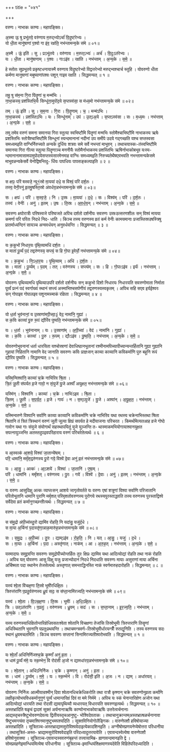 +++
title = "०४१"

+++


वरुणः। नाभाकः काण्वः। महापङ्क्तिः।

अ॒स्मा ऊ॒ षु प्रभू॑तये॒ वरु॑णाय म॒रुद्भ्योऽर्चा॑ वि॒दुष्ट॑रेभ्यः ।  
यो धी॒ता मानु॑षाणां प॒श्वो गा इ॑व॒ रक्ष॑ति॒ नभ॑न्तामन्य॒के स॑मे ॥ ०१॥

अ॒स्मै । ऊं॒ इति॑ । सु । प्रऽभू॑तये । वरु॑णाय । म॒रुत्ऽभ्यः॑ । अर्च॑ । वि॒दुःऽत॑रेभ्यः ।  
यः । धी॒ता । मानु॑षाणाम् । प॒श्वः । गाःऽइ॑व । रक्ष॑ति । नभ॑न्ताम् । अ॒न्य॒के । स॒मे॒ ॥

हे स्तोतः सुप्रभूतये प्रकृष्टधनायास्मै वरुणाय विदुष्टरेभ्यो विद्वत्तरेभ्यो मरुद्भ्यश्चार्च स्तुहि । योवरुणो धीता कर्मणा मानुषाणां मबुष्याणांपश्वः पशून् गाइव रक्षति । सिद्धमन्यत् ॥ १ ॥

वरुणः। नाभाकः काण्वः। महापङ्क्तिः।

तमू॒ षु स॑म॒ना गि॒रा पि॑तॄ॒णां च॒ मन्म॑भिः ।  
ना॒भा॒कस्य॒ प्रश॑स्तिभि॒र्यः सिन्धू॑ना॒मुपो॑द॒ये स॒प्तस्व॑सा॒ स म॑ध्य॒मो नभ॑न्तामन्य॒के स॑मे ॥ ०२॥

तम् । ऊं॒ इति॑ । सु । स॒म॒ना । गि॒रा । पि॒तॄ॒णाम् । च॒ । मन्म॑ऽभिः ।  
ना॒भा॒कस्य॑ । प्रश॑स्तिऽभिः । यः । सिन्धू॑नाम् । उप॑ । उ॒त्ऽअ॒ये । स॒प्तऽस्व॑सा । सः । म॒ध्य॒मः । नभ॑न्ताम् । अ॒न्य॒के । स॒मे॒ ॥

तमु तमेव वरुणं समना समानया गिरा स्तुत्या स्वभिष्टौमि पितॄणां मन्मभिः स्तोमैश्चाभिष्टौमि नाभाकस्य ऋषेः प्रशस्तिभिः स्तोत्रैश्चाभिष्टौमि सिन्धूनां स्यन्दमानानां नदीनां उप समीपे उदये गद्गच्छति यश्च सप्तस्वसा समध्यमइति वाग्भिर्निरुच्यते अन्यके दुर्धियः शत्रवः समे सर्वे नभन्तां माभूवन् । तथाचयास्कः-तंस्वभिष्टौमि समानया गिरा गीत्या स्तुत्या पितॄणाञ्च मननीयैः स्तोमैर्नाभाकस्य प्रशस्तिभिः ऋषिर्नाभाकोबभूव यःस्य- न्दमानानामासामपामुपोदयेसप्तस्वसारमेनमाह वाग्भिः समध्यमइति निरुच्यतेथैषएवभवति नभन्तामन्यकेसमे माभूवन्नन्यकेसर्वे येनोद्विषन्तिदु- र्धियः पापधियः पापसङ्कल्पाइति ॥ २ ॥

वरुणः। नाभाकः काण्वः। महापङ्क्तिः।

स क्षपः॒ परि॑ षस्वजे॒ न्यु१॒॑स्रो मा॒यया॑ दधे॒ स विश्वं॒ परि॑ दर्श॒तः ।  
तस्य॒ वेनी॒रनु॑ व्र॒तमु॒षस्ति॒स्रो अ॑वर्धय॒न्नभ॑न्तामन्य॒के स॑मे ॥ ०३॥

सः । क्षपः॑ । परि॑ । स॒स्व॒जे॒ । नि । उ॒स्रः । मा॒यया॑ । द॒धे॒ । सः । विश्व॑म् । परि॑ । द॒र्श॒तः ।  
तस्य॑ । वेनीः॑ । अनु॑ । व्र॒तम् । उ॒षः । ति॒स्रः । अ॒व॒र्ध॒य॒न् । नभ॑न्ताम् । अ॒न्य॒के । स॒मे॒ ॥

सवरुणः क्षपोरात्रीः परिषस्वजे परिष्वजते अपिच दर्शतो दर्शनीयः सवरुणः उस्रःउत्सरणशीलः सन् विश्वं मायया कमर्णा परि परितः निदधे निद- धाति । किञ्च तस्य वरुणस्य व्रतं कर्म वेनीः कामयमानाः प्रजास्तिस्रउषस्त्रिषु प्रातर्माध्यन्दिनं सायञ्च अन्ववर्धयन् अनुवर्धयन्ति । सिद्धमन्यत् ॥ ३ ॥

वरुणः। नाभाकः काण्वः। महापङ्क्तिः।

यः क॒कुभो॑ निधार॒यः पृ॑थि॒व्यामधि॑ दर्श॒तः ।  
स माता॑ पू॒र्व्यं प॒दं तद्वरु॑णस्य॒ सप्त्यं॒ स हि गो॒पा इ॒वेर्यो॒ नभ॑न्तामन्य॒के स॑मे ॥ ०४॥

यः । क॒कुभः॑ । नि॒ऽधा॒र॒यः । पृ॒थि॒व्याम् । अधि॑ । द॒र्श॒तः ।  
सः । माता॑ । पू॒र्व्यम् । प॒दम् । तत् । वरु॑णस्य । सप्त्य॑म् । सः । हि । गो॒पाःऽइ॑व । इर्यः॑ । नभ॑न्ताम् । अ॒न्य॒के । स॒मे॒ ॥

योवरुणः पृथिव्यामधि पृथिव्याउपरि दर्शतो दर्शनीयः सन् ककुभो दिशो निधारयः निधारयति सवरुणोमाता निर्माता पूर्व्यं प्रत्नं पदं स्वर्गाख्यं स्थानं सप्त्यं अस्माभिश्चसर्पणीयं तद्वरुणस्यस्वकृतम् । अपिच सहि सएव इर्यईश्वरः सन् गोपाइव गोपालइव पशूनामस्माकं रक्षिता । सिद्धमन्यत् ॥ ४ ॥

वरुणः। नाभाकः काण्वः। महापङ्क्तिः।

यो ध॒र्ता भुव॑नानां॒ य उ॒स्राणा॑मपी॒च्या॒३॒॑ वेद॒ नामा॑नि॒ गुह्या॑ ।  
स क॒विः काव्या॑ पु॒रु रू॒पं द्यौरि॑व पुष्यति॒ नभ॑न्तामन्य॒के स॑मे ॥ ०५॥

यः । ध॒र्ता । भुव॑नानाम् । यः । उ॒स्राणा॑म् । अ॒पी॒च्या॑ । वेद॑ । नामा॑नि । गुह्या॑ ।  
सः । क॒विः । काव्या॑ । पु॒रु । रू॒पम् । द्यौःऽइ॑व । पु॒ष्य॒ति॒ । नभ॑न्ताम् । अ॒न्य॒के । स॒मे॒ ॥

योवरुणोभुवनानां धर्ता धारयिता यश्चोस्राणां देवाधिष्ठानभूतानां रश्मीनामपिच्यापीच्यान्यन्तर्हितानि गुह्या गुह्यानि गुहायां निहितानि नामानि वेद जानाति सवरुणः कविः प्राज्ञःसन् काव्या काव्यानि कविकर्माणि पुरु बहूनि रूपं द्यौरिव पुष्यति । सिद्धमन्यत् ॥ ५ ॥

वरुणः। नाभाकः काण्वः। महापङ्क्तिः।

यस्मि॒न्विश्वा॑नि॒ काव्या॑ च॒क्रे नाभि॑रिव श्रि॒ता ।  
त्रि॒तं जू॒ती स॑पर्यत व्र॒जे गावो॒ न सं॒युजे॑ यु॒जे अश्वाँ॑ अयुक्षत॒ नभ॑न्तामन्य॒के स॑मे ॥ ०६॥

यस्मि॑न् । विश्वा॑नि । काव्या॑ । च॒क्रे । नाभिः॑ऽइव । श्रि॒ता ।  
त्रि॒तम् । जू॒ती । स॒प॒र्य॒त॒ । व्र॒जे । गावः॑ । न । स॒म्ऽयुजे॑ । यु॒जे । अश्वा॑न् । अ॒यु॒क्ष॒त॒ । नभ॑न्ताम् । अ॒न्य॒के । स॒मे॒ ॥

यस्मिन्वरुणे विश्वानि सर्वाणि काव्या काव्यानि कविकर्माणि चक्रे नाभिरिव यथा रथस्य चक्रेनाभिस्तथा श्रिता श्रितानि तं त्रितं त्रिस्थानं वरुणं जूती जूत्या क्षिप्रं सपर्यत हे मदीयाजनाः परिचरत । किमर्थमित्यतआह व्रजे गोष्ठे गावोन यथा गाः संयुजे संयोगार्थं सहस्थापयितुं युजे युञ्जन्ति त- थास्माकमभियोगायाश्वानयुक्षत सपत्नायुञ्जन्ति अतस्तदुपद्रवपरिहाराय वरुणं परिचरेतेत्यर्थः ॥ ६ ॥

वरुणः। नाभाकः काण्वः। महापङ्क्तिः।

य आ॒स्वत्क॑ आ॒शये॒ विश्वा॑ जा॒तान्ये॑षाम् ।  
परि॒ धामा॑नि॒ मर्मृ॑श॒द्वरु॑णस्य पु॒रो गये॒ विश्वे॑ दे॒वा अनु॑ व्र॒तं नभ॑न्तामन्य॒के स॑मे ॥ ०७॥

यः । आ॒सु॒ । अत्कः॑ । आ॒ऽशये॑ । विश्वा॑ । जा॒तानि॑ । ए॒षा॒म् ।  
परि॑ । धामा॑नि । मर्मृ॑शत् । वरु॑णस्य । पु॒रः । गये॑ । विश्वे॑ । दे॒वाः । अनु॑ । व्र॒तम् । नभ॑न्ताम् । अ॒न्य॒के । स॒मे॒ ॥

यः वरुणः आसुदिक्षु अत्कः व्याप्तःसन् आशये जागृतोवर्तते यः वरुणः एषां शत्रूणां विश्वा सर्वाणि परिजातानि परितोभूतानि धामानि पुराणि मर्मृशत् परिमृशतोवरुणस्य पुरोगये रथस्यपुरस्ताद्धवति तस्य वरुणस्य पुरस्ताद्विश्वे सर्वेदेवा व्रतं कर्मानुगच्छन्तीत्यर्थः । सिद्धमन्यत् ॥ ७ ॥

वरुणः। नाभाकः काण्वः। महापङ्क्तिः।

स स॑मु॒द्रो अ॑पी॒च्य॑स्तु॒रो द्यामि॑व रोहति॒ नि यदा॑सु॒ यजु॑र्द॒धे ।  
स मा॒या अ॒र्चिना॑ प॒दास्तृ॑णा॒न्नाक॒मारु॑ह॒न्नभ॑न्तामन्य॒के स॑मे ॥ ०८॥

सः । स॒मु॒द्रः । अ॒पी॒च्यः॑ । तु॒रः । द्याम्ऽइ॑व । रो॒ह॒ति॒ । नि । यत् । आ॒सु॒ । यजुः॑ । द॒धे ।  
सः । मा॒याः । अ॒र्चिना॑ । प॒दा । अस्तृ॑णात् । नाक॑म् । आ । अ॒रु॒ह॒त् । नभ॑न्ताम् । अ॒न्य॒के । स॒मे॒ ॥

यस्मादापः समुद्द्रवन्ति सवरुणः समुद्रोपीच्योन्तर्हितः तुरः क्षिप्रः द्यामिव यथा आदित्योद्यां रोहति तथा नाकं रोहति । अपिच यत् योवरुणः आसु दिक्षु यजुः प्रजाभ्योदानं निदधे निदधाति सवरुणः मायाः असुराणां माया अर्चिना अर्चिष्मता पदा स्थानेन तेजसेत्यर्थः अस्तृणात् समन्ताद्धिनस्ति नाकं स्वर्गमारुहदारोहति । सिद्धमन्यत् ॥ ८ ॥

वरुणः। नाभाकः काण्वः। महापङ्क्तिः।

यस्य॑ श्वे॒ता वि॑चक्ष॒णा ति॒स्रो भूमी॑रधिक्षि॒तः ।  
त्रिरुत्त॑राणि प॒प्रतु॒र्वरु॑णस्य ध्रु॒वं सदः॒ स स॑प्ता॒नामि॑रज्यति॒ नभ॑न्तामन्य॒के स॑मे ॥ ०९॥

यस्य॑ । श्वे॒ता । वि॒ऽच॒क्ष॒णा । ति॒स्रः । भूमीः॑ । अ॒धि॒ऽक्षि॒तः ।  
त्रिः । उत्ऽत॑राणि । प॒प्रतुः॑ । वरु॑णस्य । ध्रु॒वम् । सदः॑ । सः । स॒प्ता॒नाम् । इ॒र॒ज्य॒ति॒ । नभ॑न्ताम् । अ॒न्य॒के । स॒मे॒ ॥

यस्य वरुणस्याधिक्षितोन्तरिक्षेधिवसतःश्वेता श्वेतानि विचक्षणा तेजांसि तिस्रोभूमीः त्रिरुत्तराणि तिसॄणां अधिस्थितानि भुवनानि पप्रतुःप्रथयन्ति । तथाचमन्त्रवर्णः-तिस्रोभूमीर्धारयन्त्रीँ रुतद्यूनिति । तस्य वरुणस्य सदः स्थानं ध्रुवमचलमिति । किञ्च सवरुणः सप्तानां सिनामिरज्यतीश्वरोभवति । सिद्धमन्यत् ॥ १ ॥

वरुणः। नाभाकः काण्वः। महापङ्क्तिः।

यः श्वे॒ताँ अधि॑निर्णिजश्च॒क्रे कृ॒ष्णाँ अनु॑ व्र॒ता ।  
स धाम॑ पू॒र्व्यं म॑मे॒ यः स्क॒म्भेन॒ वि रोद॑सी अ॒जो न द्यामधा॑रय॒न्नभ॑न्तामन्य॒के स॑मे ॥ १०॥

यः । श्वे॒तान् । अधि॑ऽनिर्निजः । च॒क्रे । कृ॒ष्णान् । अनु॑ । व्र॒ता ।  
सः । धाम॑ । पू॒र्व्यम् । म॒मे॒ । यः । स्क॒म्भेन॑ । वि । रोद॑सी॒ इति॑ । अ॒जः । न । द्याम् । अधा॑रयत् । नभ॑न्ताम् । अ॒न्य॒के । स॒मे॒ ॥

योवरुणः निर्निजः आत्मीयान्रश्मीन् दिवा श्वेतानधिचक्रेधिकरोति तथा रात्रौ कृष्णान् चक्रे सवरुणोनुव्रता कर्माणि लक्षीकृत्योभयविधकर्मानुगुणं पूर्व्यं धामान्तरिक्षं दिवं वा ममे निर्ममे । अपिच यः स्कं भेनान्तरिक्षेण अजोन यथा आदित्योद्यां धारयति तथा रोदसी द्यावापृथिव्यौ व्यधारयत् विधारयति सवरुणइत्यर्थः । सिद्धमन्यत् ॥ १० ॥अस्तभ्रादिति षळृचं द्वादशं सूक्तं अर्यनानाऋषिः काण्वोनाभाकोवाऋषिः उत्तरेत्वर्चनानाः आद्यस्तृचस्त्रैष्टुभोवरुणदेवत्यः द्वितीयस्तृचआनुष्टु- भोश्विदेवताकः । तथाचानुक्रान्तम्अस्तभ्रात्षळर्चनानावा त्रैष्टुभमन्त्यंवा तृचमाश्विनमानुष्टुभमपश्यदिति । सूक्तविनियोगोलैङ्गिकः । वारुणेपशौ हविषोयाज्या अस्तभ्रादिति । सूत्रितञ्च-अस्तभ्राद्यामसुरोविश्ववेदाइत्येकादशिनइति । अग्नीषोमप्रणयनेप्येषोत्तरा परिधानीया । तथासूत्रितं-अस्त- भ्राद्यामसुरोविश्ववेदाइति परिदध्यादुत्तरयावेति । एवावन्दस्वेत्येषा वारुणेपशौ हविषोनुवाक्या । सूत्रितञ्च-एवावन्दस्ववरुणंबृहन्तं तत्त्वायामिब्र- ह्मणावन्दमानइति द्वे । सोमप्रवहणेइमान्धियमित्येषा परिधानीया । सूत्रितञ्च-इमान्धियंशिक्षमाणस्यदेवेति विहितेपरिदध्यादिति ।